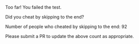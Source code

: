 Too far! You failed the test.

Did you cheat by skipping to the end? 

Number of people who cheated by skipping to the end: 92

Please submit a PR to update the above count as appropriate.
